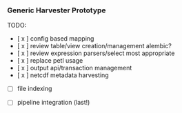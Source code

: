 ### Generic Harvester Prototype

TODO:
 - [ x ] config based mapping
 - [ x ] review table/view creation/management alembic?
 - [ x ] review expression parsers/select most appropriate
 - [ x ] replace petl usage
 - [ x ] output api/transaction management
 - [ x ] netcdf metadata harvesting
 - [ ] file indexing
 - [ ] pipeline integration (last!)

